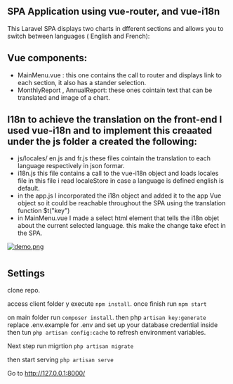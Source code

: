 

## SPA Application  using vue-router, and vue-i18n  

This Laravel SPA displays two charts in dfferent sections and allows you to switch between languages ( English and French):

## Vue components: 
- MainMenu.vue : this one contains the call to router and displays link to each section, it also has a stander selection.
- MonthlyReport , AnnualReport: these ones cointain text that can be translated and image of a chart.

## I18n to achieve the translation on the front-end I used vue-i18n and to implement this creaated under the js folder a created the following: 
- js/locales/ en.js and fr.js these files cointain the translation to each language respectively in json formar. 
- i18n.js this file contains a call to the vue-i18n object and loads locales file  in this file i read localeStore in case a language is defined english is default.
- in the app.js I incorporated the i18n object and added it to the app Vue object so it could be reachable throughout the SPA using the translation function $t("key") 
- in MainMenu.vue I made a select html element that tells the i18n objet about the current selected language. this make the change take efect in the SPA.     


[![demo.png](https://i.postimg.cc/wMMtnWFd/demo.png)](https://postimg.cc/CnyLqsWv)
#


## Settings

clone repo. 

access client folder y execute  `npm install`. once finish run  `npm start`  


on main folder run `composer install`. then php `artisan key:generate`
replace .env.example for .env and set up your database credential inside then tun `php artisan config:cache` to refresh environment variables. 

Next step run migrtion `php artisan migrate` 

then start serving  `php artisan serve` 


Go to http://127.0.0.1:8000/
